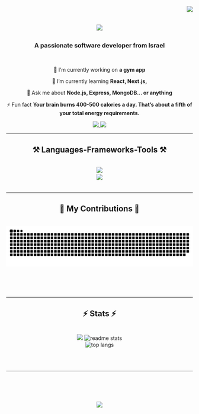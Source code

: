<img align="right" src="https://visitor-badge.laobi.icu/badge?page_id=Niro646.Niro646" />

<h1 align="center">
    <img src="https://readme-typing-svg.herokuapp.com/?font=Righteous&size=35&center=true&vCenter=true&width=500&height=70&duration=4000&lines=Hi+There!+👋;+I'm+Nir+Kedem!;" />
</h1>

<h3 align="center">A passionate software developer from Israel </h3>

<br/>

<div align="center">
 
 🔭 I’m currently working on **a gym app**
 
 🌱 I’m currently learning **React, Next.js,**

💬 Ask me about **Node.js, Express, MongoDB... or anything**

⚡ Fun fact **Your brain burns 400-500 calories a day. That’s about a fifth of your total energy requirements.**

</div>

<div align="center"> 
  <a href="mailto:nir602@gmail.com">
    <img src="https://img.shields.io/badge/Gmail-333333?style=for-the-badge&logo=gmail&logoColor=red"/>
  </a>
  <a href="https://www.linkedin.com/in/nir-kedem-6704bb217/">
    <img src="https://img.shields.io/badge/LinkedIn-0077B5?style=for-the-badge&logo=linkedin&logoColor=white"/>
  </a>
</div>

 <hr/>
<h2 align="center">⚒️ Languages-Frameworks-Tools ⚒️</h2>
<br/>
<div align="center">
    <img src="https://skillicons.dev/icons?i=html,css,javascript,npm,react,nodejs,express,mongodb,postman,gulp,git,github,vscode" /><br>
    <img src="https://skillicons.dev/icons?i=python,c,cpp,java" /><br>
</div>

<br/>
<hr/>

<div align="center">
  <h2>🐍 My Contributions 🐍</h2>
  <br>
  <img alt="snake eating my contributions" src="https://raw.githubusercontent.com/Niro646/Niro646/output/github-contribution-grid-snake.svg" />
  
  <br/><br/><br/>
</div>

<hr/>

<h2 align="center">⚡ Stats ⚡</h2>
<br>
<div align=center>
  <img width=390 src="https://streak-stats.demolab.com?user=Niro646&theme=react&border_radius=10&card_width=390" />
  <img width=390 src="https://github-readme-stats.vercel.app/api?username=Niro646&count_private=true&show_icons=true&theme=react&rank_icon=github&border_radius=10" alt="readme stats" />
  <br/>
  <img width=325 align="center" src="https://github-readme-stats.vercel.app/api/top-langs/?username=Niro646&hide=HTML&langs_count=8&layout=compact&theme=react&border_radius=10&size_weight=0.5&count_weight=0.5&exclude_repo=github-readme-stats" alt="top langs" />
</div>

<br/><br/>

<hr/>

<br/>

<h1 align="center">
    <img src="https://readme-typing-svg.herokuapp.com/?font=Righteous&size=30&center=true&vCenter=true&width=500&height=70&duration=4000&lines=Send+me+a+message+on+Linkedin!;+I'm+always+down+to+collab+:);" />
</h1>

<br/>

